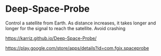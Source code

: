 ﻿# Deep-Space-Probe

Control a satellite from Earth. As distance increases, it takes longer
and longer for the signal to reach the satellite. Avoid crashing

https://karriz.github.io/Deep-Space-Probe/

https://play.google.com/store/apps/details?id=com.fgjx.spaceprobe
